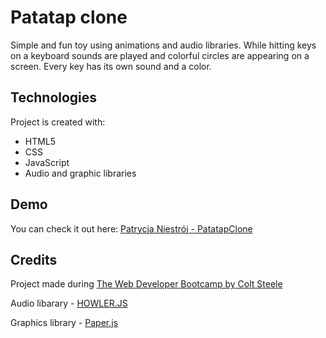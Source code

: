# Patatap clone
Simple and fun toy using animations and audio libraries. While hitting keys on a keyboard sounds are played and colorful circles are appearing on a screen. Every key has its own sound and a color. 

## Technologies
Project is created with:
* HTML5
* CSS
* JavaScript
* Audio and graphic libraries

## Demo
You can check it out here: [Patrycja Niestrój - PatatapClone](https://patrycjanie.github.io/PatatapClone/)

## Credits
Project made during [The Web Developer Bootcamp by Colt Steele](https://www.udemy.com/the-web-developer-bootcamp/)

Audio libarary - [HOWLER.JS](https://howlerjs.com/)

Graphics library - [Paper.js](https://paperjs.org/)

